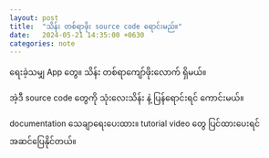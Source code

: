```yaml
---
layout: post
title:  "သိန်း တစ်ရာဖိုး source code ရောင်းမည်။"
date:   2024-05-21 14:35:00 +0630
categories: note
---
```



ရေးခဲ့သမျှ App တွေ။
သိန်း တစ်ရာကျော်ဖိုးလောက် ရှိမယ်။

အဲ့ဒီ source code တွေကို သုံးလေးသိန်း နဲ့ ပြန်ရောင်းရင် ကောင်းမယ်။

documentation သေချာရေးပေးထား။
tutorial video တွေ ပြင်ထားပေးရင် 
အဆင်ပြေနိုင်တယ်။
